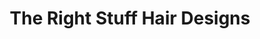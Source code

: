 ---
title: "The Right Stuff Hair Designs"
url: /chesapeake/the-right-stuff-hair-designs/
shop: hairdresser
---